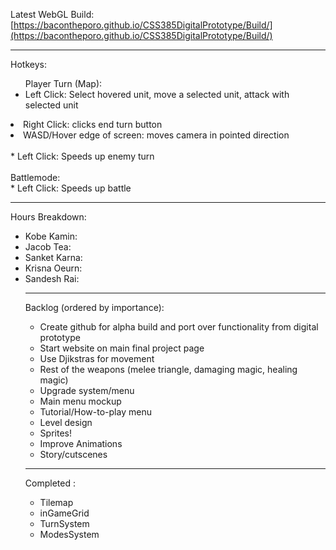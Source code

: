 Latest WebGL Build: [https://bacontheporo.github.io/CSS385DigitalPrototype/Build/](https://bacontheporo.github.io/CSS385DigitalPrototype/Build/)
***

Hotkeys:<br>
<ul> Player Turn (Map): 
<li> Left Click: Select hovered unit, move a selected unit, attack with selected unit </ul> 
<li> Right Click: clicks end turn button 
<li> WASD/Hover edge of screen: moves camera in pointed direction 
<br>
<br>
* Left Click: Speeds up enemy turn <br>
<br>
 Battlemode: <br>
* Left Click: Speeds up battle <br>
</ul>
  
*** 

Hours Breakdown: <br>
<ul>
  <li> Kobe Kamin: </li>
  <li> Jacob Tea: </li>
  <li> Sanket Karna: </li>
  <li> Krisna Oeurn: </li>
  <li> Sandesh Rai: </li>



***

Backlog (ordered by importance): <br>
* Create github for alpha build and port over functionality from digital prototype
* Start website on main final project page
* Use Djikstras for movement
* Rest of the weapons (melee triangle, damaging magic, healing magic)
* Upgrade system/menu 
* Main menu mockup 
* Tutorial/How-to-play menu 
* Level design 
* Sprites!
* Improve Animations
* Story/cutscenes

***

Completed : <br>
* Tilemap
* inGameGrid
* TurnSystem
* ModesSystem
